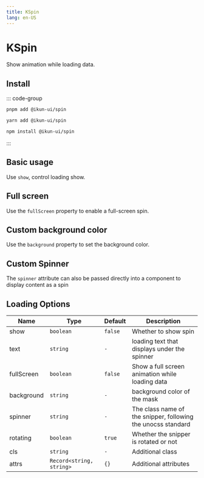 ```yaml
---
title: KSpin
lang: en-US
---
```


# KSpin

Show animation while loading data.

## Install

::: code-group

```bash [pnpm]
pnpm add @ikun-ui/spin
```

```bash [yarn]
yarn add @ikun-ui/spin
```

```bash [npm]
npm install @ikun-ui/spin
```

:::

## Basic usage

Use `show`, control loading show.

<demo src="../../../../example/spin/basic.svelte"  github='Spin'></demo>

## Full screen

Use the `fullScreen` property to enable a full-screen spin.

<demo src="../../../../example/spin/full.svelte"  github='Spin'></demo>

## Custom background color

Use the `background` property to set the background color.

<demo src="../../../../example/spin/bg-color.svelte"  github='Spin'></demo>

## Custom Spinner

The `spinner` attribute can also be passed directly into a component to display content as a spin

<demo src="../../../../example/spin/custom.svelte"  github='Spin'></demo>

## Loading Options

| Name       | Type                     | Default | Description                                                  |
| ---------- | ------------------------ | ------- | ------------------------------------------------------------ |
| show       | `boolean`                | `false` | Whether to show spin                                         |
| text       | `string`                 | `-`     | loading text that displays under the spinner                 |
| fullScreen | `boolean`                | `false` | Show a full screen animation while loading data              |
| background | `string`                 | `-`     | background color of the mask                                 |
| spinner    | `string`                 | `-`     | The class name of the snipper, following the unocss standard |
| rotating   | `boolean`                | `true`  | Whether the snipper is rotated or not                        |
| cls        | `string`                 | `-`     | Additional class                                             |
| attrs      | `Record<string, string>` | `{}`    | Additional attributes                                        |
